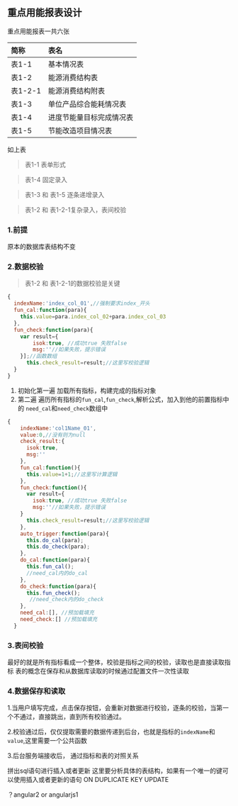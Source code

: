 ##  重点用能报表设计
重点用能报表一共六张

|简称|表名|
|:---|:----|
|表1-1|基本情况表|
|表1-2|能源消费结构表|
|表1-2-1|能源消费结构附表|
|表1-3|单位产品综合能耗情况表|
|表1-4|进度节能量目标完成情况表|
|表1-5|节能改造项目情况表|


如上表

> 表1-1 表单形式

> 表1-4 固定录入

> 表1-3 和 表1-5 逐条递增录入

> 表1-2 和 表1-2-1复杂录入，表间校验

### 1.前提

原本的数据库表结构不变

### 2.数据校验
> 表1-2 和 表1-2-1的数据校验是关键

```javascript
{
  indexName:'index_col_01',//强制要求index_开头
  fun_cal:function(para){
    this.value=para.index_col_02+para.index_col_03
  },
  fun_check:function(para){
    var result={
        isok:true, //成功true 失败false
        msg:''//如果失败，提示错误
    }];//函数数组
      this.check_result=result;//这里写校验逻辑
  }
}
```
1. 初始化第一遍
加载所有指标，构建完成的指标对象
2. 第二遍
遍历所有指标的`fun_cal`,`fun_check`,解析公式，加入到他的前置指标中的
`need_cal`和`need_check`数组中

```javascript
{
    indexName:'col1Name_01',
    value:0,//没有则为null
    check_result:{
      isok:true,
      msg:''
    },
    fun_cal:function(){
      this.value=1+1;//这里写计算逻辑
    },
    fun_check:function(){
      var result={
        isok:true, //成功true 失败false
        msg:''//如果失败，提示错误
    }
      this.check_result=result;//这里写校验逻辑
    },
    auto_trigger:function(para){
      this.do_cal(para);
      this.do_check(para);
    },
    do_cal:function(para){
      this.fun_cal();
      //need_cal内的do_cal
    },
    do_check:function(para){
      this.fun_check();
       //need_check内的do_check
    },
    need_cal:[], //预加载填充
    need_check:[] //预加载填充
  }
```
### 3.表间校验
最好的就是所有指标看成一个整体，校验是指标之间的校验，读取也是直接读取指标
表的概念在保存和从数据库读取的时候通过配置文件一次性读取

### 4.数据保存和读取

1.当用户填写完成，点击保存按钮，会重新对数据进行校验，逐条的校验，当第一个不通过，直接跳出，直到所有校验通过。

2.校验通过后，仅仅提取需要的数据传递到后台，也就是指标的`indexName`和`value`,这里需要一个公共函数

3.后台服务端接收后， 通过指标和表的对照关系

拼出sql语句进行插入或者更新
这里要分析具体的表结构，如果有一个唯一的键可以使用插入或者更新的语句
ON DUPLICATE KEY UPDATE

？angular2 or angularjs1